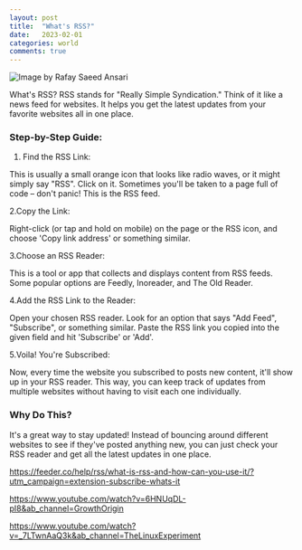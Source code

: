 ```yaml
---
layout: post
title:  "What's RSS?"
date:   2023-02-01
categories: world
comments: true
---
```



![Image by Rafay Saeed Ansari](https://wpmayor.com/wp-content/uploads/2016/02/rss-40674_960_720.png)

What's RSS?
RSS stands for "Really Simple Syndication." Think of it like a news feed for websites. It helps you get the latest updates from your favorite websites all in one place.

### Step-by-Step Guide:

1. Find the RSS Link:

This is usually a small orange icon that looks like radio waves, or it might simply say "RSS". Click on it. Sometimes you'll be taken to a page full of code – don't panic! This is the RSS feed.

2.Copy the Link:

Right-click (or tap and hold on mobile) on the page or the RSS icon, and choose 'Copy link address' or something similar.

3.Choose an RSS Reader:

This is a tool or app that collects and displays content from RSS feeds. Some popular options are Feedly, Inoreader, and The Old Reader.

4.Add the RSS Link to the Reader:

Open your chosen RSS reader. Look for an option that says "Add Feed", "Subscribe", or something similar.
Paste the RSS link you copied into the given field and hit 'Subscribe' or 'Add'.

5.Voila! You're Subscribed:

Now, every time the website you subscribed to posts new content, it'll show up in your RSS reader. This way, you can keep track of updates from multiple websites without having to visit each one individually.

### Why Do This?
It's a great way to stay updated! Instead of bouncing around different websites to see if they've posted anything new, you can just check your RSS reader and get all the latest updates in one place.


https://feeder.co/help/rss/what-is-rss-and-how-can-you-use-it/?utm_campaign=extension-subscribe-whats-it

https://www.youtube.com/watch?v=6HNUqDL-pI8&ab_channel=GrowthOrigin

https://www.youtube.com/watch?v=_7LTwnAaQ3k&ab_channel=TheLinuxExperiment


